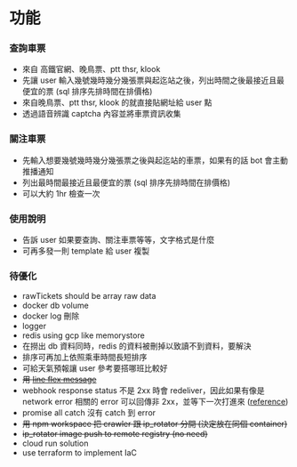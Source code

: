 # 功能

### 查詢車票

- 來自 高鐵官網、晚鳥票、ptt thsr, klook
- 先讓 user 輸入幾號幾時幾分幾張票與起迄站之後，列出時間之後最接近且最便宜的票 (sql 排序先排時間在排價格)
- 來自晚鳥票、ptt thsr, klook 的就直接貼網址給 user 點
- 透過語音辨識 captcha 內容並將車票資訊收集

### 關注車票

- 先輸入想要幾號幾時幾分幾張票之後與起迄站的車票，如果有的話 bot 會主動推播通知
- 列出最時間最接近且最便宜的票 (sql 排序先排時間在排價格)
- 可以大約 1hr 檢查一次

### 使用說明

- 告訴 user 如果要查詢、關注車票等等，文字格式是什麼
- 可再多發一則 template 給 user 複製

### 待優化

- rawTickets should be array raw data
- docker db volume
- docker log 刪除
- logger
- redis using gcp like memorystore
- 在撈出 db 資料同時，redis 的資料被刪掉以致讀不到資料，要解決
- 排序可再加上依照乘車時間長短排序
- 可給天氣預報讓 user 參考要搭哪班比較好
- ~~用 [line flex message](https://developers.line.biz/en/docs/messaging-api/using-flex-messages/)~~
- webhook response status 不是 2xx 時會 redeliver，因此如果有像是 network error 相關的 error 可以回傳非 2xx，並等下一次打進來 ([reference](https://developers.line.biz/en/news/2022/03/07/pre-release-webhook-redelivery/))
- promise all catch 沒有 catch 到 error
- ~~用 npm workspace 把 crawler 跟 ip_rotator 分開 (決定放在同個 container)~~
- ~~ip_rotator image push to remote registry (no need)~~
- cloud run solution
- use terraform to implement IaC
